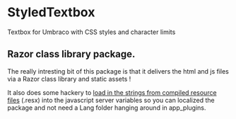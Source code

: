 # StyledTextbox
Textbox for Umbraco with CSS styles and character limits

## Razor class library package.
The really intresting bit of this package is that it delivers the html and js files via a Razor class library and static assets ! 

It also does some hackery to [load in the strings from compiled resource files](https://github.com/KevinJump/StyledTextbox/blob/v9/main/Jumoo.StyledTextbox/Localisation/LocalizedStrings.cs) (.resx) into the javascript server variables so you 
can localized the package and not need a Lang folder hanging around in app_plugins.


